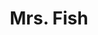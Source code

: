 ---
layout: place
title: "Mrs. Fish"
permalink: /california/los-angeles/mrs-fish.html
stateAbbr: CA
stateName: California
cityName: Los Angeles
seo:
  name: "Mrs. Fish"
  type: Restaurant
  links: http://www.mrsfish.com/
description: "Japanese plates, sushi & whisky are presented in a contemporary space accented by colorful artwork. Looking for sushi in Los Angeles, California? Check out M..."
place_id: ChIJITfiK7XHwoARG6IDkwlSETI
photos:
  - name: >-
      places/ChIJITfiK7XHwoARG6IDkwlSETI/photos/AeeoHcJqhBA6eS9MGWVy8gNJMOIJzyDr3JLHDgAmiexDqPB5M0USKjPsvbKhliEkm5Gdh1e7DIeybIJ77wIcwGVkSf5RMXKn9eRs76C-u5WglLn0pgHV5C_gHU3JOzL_oqXXprYD9GbK1ZKTusxActYv40_ocGWBG59rhzkjS86WdSPF282ZhFgsDxYi3JFG0sS2o19e94RVL5ptk73OSt4UYxRuXBpmwxQt2OjhsSEDfJBWukB6a7iyeUyLtR8KCcpZsCFZfkbk8-Ty705J6IqqerKkoW5IbDAiBG5gpYOXxSsghg
    widthPx: 4800
    heightPx: 3200
    authorAttributions:
      - displayName: Mrs. Fish
        uri: https://maps.google.com/maps/contrib/115781503777530652196
        photoUri: >-
          https://lh3.googleusercontent.com/a-/ALV-UjXGXFkS4rFfywSum4TVjF2GzZNgk2xBZJUtGMA9ARfhbMfdxps=s100-p-k-no-mo
    flagContentUri: >-
      https://www.google.com/local/imagery/report/?cb_client=maps_api_places.places_api&image_key=!1e10!2sAF1QipMteAhEL8jJMYrwqsPW3zAE36RFgjve9aeARGqF&hl=en-US
    googleMapsUri: >-
      https://www.google.com/maps/place//data=!3m4!1e2!3m2!1sAF1QipMteAhEL8jJMYrwqsPW3zAE36RFgjve9aeARGqF!2e10!4m2!3m1!1s0x80c2c7b52be23721:0x321152099303a21b
  - name: >-
      places/ChIJITfiK7XHwoARG6IDkwlSETI/photos/AeeoHcLepR1YekQm4FkWI-28vjZafVPMnZHbLN5dLbVCxE8nOI5wTnNUAGre0dcbFa08MAma8tsJeGsxkP6Sx5KuHnIcRF5UrHKpk7X3nRR1M4yX2Fpl2_bVpQYPXGTA399bHP24KW8e_kozmI9vzbvt5ZUT0eBLeVh--gSuzDdhPd1EsqkZRPNZNudtbqJv_Fl3_-JyB-UODhcvGhhUeJoyAVrpTlCWjhp2wSj5wGop3xaAMNAQURCG46sn2MUBpWoNkuwst6Pozc2CjCoyS1LobaM1psrtgPjRvYARryyRoVQWvg
    widthPx: 4550
    heightPx: 3172
    authorAttributions:
      - displayName: Mrs. Fish
        uri: https://maps.google.com/maps/contrib/115781503777530652196
        photoUri: >-
          https://lh3.googleusercontent.com/a-/ALV-UjXGXFkS4rFfywSum4TVjF2GzZNgk2xBZJUtGMA9ARfhbMfdxps=s100-p-k-no-mo
    flagContentUri: >-
      https://www.google.com/local/imagery/report/?cb_client=maps_api_places.places_api&image_key=!1e10!2sAF1QipPcfxMW2x4AQMUhysIrg6MjHnZVh8QTVg2nSF0k&hl=en-US
    googleMapsUri: >-
      https://www.google.com/maps/place//data=!3m4!1e2!3m2!1sAF1QipPcfxMW2x4AQMUhysIrg6MjHnZVh8QTVg2nSF0k!2e10!4m2!3m1!1s0x80c2c7b52be23721:0x321152099303a21b
  - name: >-
      places/ChIJITfiK7XHwoARG6IDkwlSETI/photos/AeeoHcJ81x8PzY97i3BvXN_MSQBoOcLDPjaltHVlUefKkDMb_SK_CNI4XqrJ-eE0ROFW3CzWWPNQFAFMD-H_lhbnhNiWFPF06vI9oAveQf_tMpUg2GjYq5PSKHg1O0VSPmn8QT_3u8bOE7jNaV1hgjwO3i_T92qMMv96gltN65Vnl0UHuPZmey1pH729tNykJPW96h_Q4byd4jg-DnGn5n8tUL1Xy1U_kyxcKtuNEZ6jKFNZ35N2coTdEn5KyxLW8byFCdYZOUUGrmiFELyBc20bWUdc7ysFkRRYFCalZZTBnkGlNaQ6fjTMy998RVYxm9etZnxBKmrMcnwePr4YoDoz3LPVnRGSGJhr-5nZjZhWFbrPLAZK3vVT_COsBk4eK26PdtOqu00bssPhQJ9dSvf7U0fJp_u3D1sXmIg1AYL-EI2QwNmo
    widthPx: 4800
    heightPx: 2700
    authorAttributions:
      - displayName: Amanda Lac
        uri: https://maps.google.com/maps/contrib/107555876836272409942
        photoUri: >-
          https://lh3.googleusercontent.com/a-/ALV-UjWe2KtB7S9CB-j4e7one81PQ8KoA2jXk5rs1XzPWeFieQdwaOEB=s100-p-k-no-mo
    flagContentUri: >-
      https://www.google.com/local/imagery/report/?cb_client=maps_api_places.places_api&image_key=!1e10!2sCIHM0ogKEICAgMCwyoj3-QE&hl=en-US
    googleMapsUri: >-
      https://www.google.com/maps/place//data=!3m4!1e2!3m2!1sCIHM0ogKEICAgMCwyoj3-QE!2e10!4m2!3m1!1s0x80c2c7b52be23721:0x321152099303a21b
  - name: >-
      places/ChIJITfiK7XHwoARG6IDkwlSETI/photos/AeeoHcIhQ6FpezoXGMDPCPviDn7NB5K0i4UVa1pKgt7mAnAzhZCyTev1rfGOkb9caYBnEN9F42zRQj98X3zZZ4pI4Px74CGcaOKV91WGe5tGHHAxz8x4a3WM7IyLoTOSk1Eu6d1r2g3zDvDYq511w1zvlN-iaTVIRrXve3NB-y6VDjEMka_yaZiGA2ESpFrJ5wAul591J4VdnfsZI3tAo2Uuy19xZ5hXgtC1tAVc1HZJmBd8mhsRyvcEElSMAq2fYgtQIno_Jx2yRVwh_y1sa2aNBTzEPhKt3a6s8JYkfo6slQfFS9GsHgOh2x-OWR-Ktly439ium7p4ufn8sQKi_MWGRykWFoxZl9R2fYU7ChxtjR3D5NE8PgQUL7N5IEu6pmA6BE54bCe38MAX8Eera54ACzkR3e36QkpTGWWz7GoQ7TSjaQ
    widthPx: 3024
    heightPx: 4032
    authorAttributions:
      - displayName: Chaz Nezha
        uri: https://maps.google.com/maps/contrib/116327708800027590391
        photoUri: >-
          https://lh3.googleusercontent.com/a-/ALV-UjWSKmEe1RufuGCLiSlCwUHxSn9IpaaQPA_JOOkNo43VCjBsD551=s100-p-k-no-mo
    flagContentUri: >-
      https://www.google.com/local/imagery/report/?cb_client=maps_api_places.places_api&image_key=!1e10!2sCIHM0ogKEICAgMDA4NKqYA&hl=en-US
    googleMapsUri: >-
      https://www.google.com/maps/place//data=!3m4!1e2!3m2!1sCIHM0ogKEICAgMDA4NKqYA!2e10!4m2!3m1!1s0x80c2c7b52be23721:0x321152099303a21b
  - name: >-
      places/ChIJITfiK7XHwoARG6IDkwlSETI/photos/AeeoHcJsn_d3BXyl-Tzg2wvClodVnL_fwujYbdvj-_xsPFFAegu1upkRHvvjK9q-UxtrGOh7_ygxCNvZLGpv7YLAtTkjB6KMa3sH4UpVkr7BLna5dHcDJiY75_BZ5Df5Z7y2iNEqygNZfITYtcIZdfjvraN-KaSOf4BSZ2girO0c7-Km-ENNC9EMogOMbD60pYG11cEXfX1hT_CnoVb_Q9_Asxohz1gIuh_ZtVFsxf6I4ueudZN3uw1EBNTMMo-RCMe3p4zBFSrv9Fd5SxMbKQTnrMVy1Sx62MqpraeskZDiLHFEZrUVg8wFH0i-5zvqrdWJcnc11h5jLHqShZQ8NYpP-sWKKgX6XnRJCWEWdGpzRClPReXXH_tC0gICg0ptbooSy_PlgfYa4g161trrIK9GDeTB2QoJFB0QgbnVqjTJ7Xw
    widthPx: 4000
    heightPx: 2252
    authorAttributions:
      - displayName: Jo Max
        uri: https://maps.google.com/maps/contrib/118346101002945333294
        photoUri: >-
          https://lh3.googleusercontent.com/a/ACg8ocL9r9VyzhMLo6GWj73eS9-xqv2cSQ56VWKX3BWQnY5WUa7UvA=s100-p-k-no-mo
    flagContentUri: >-
      https://www.google.com/local/imagery/report/?cb_client=maps_api_places.places_api&image_key=!1e10!2sCIHM0ogKEICAgICzkeCKDg&hl=en-US
    googleMapsUri: >-
      https://www.google.com/maps/place//data=!3m4!1e2!3m2!1sCIHM0ogKEICAgICzkeCKDg!2e10!4m2!3m1!1s0x80c2c7b52be23721:0x321152099303a21b
  - name: >-
      places/ChIJITfiK7XHwoARG6IDkwlSETI/photos/AeeoHcLh3UXzD0VEiREfqUYYKItuU60tlcJFhF9fhTmlI-nfhV72jLncIuw75dcL5bsNG7gfbQXLO8wgkX6KE887dJnLQZ20wD9wxEE5KG3vPL0AABkM7O9JeQ8Rg4bbPWluyhATOE0ZSRfbOthwuWB2aMRclNtd57fX3QxUZxCJOtaHELk92dvOCox-ctbn5qu4gkL3aR5euQiDu9UVsBaeVlZNasJfsCvj4PRJ-QqxkdImsozr-AUWg1dILU9KaYktDPkR-DvRgO4eNjGraoj6XzLfvzKeHqTazYnYeIUzK9eqzhPqGg9OLNJwtaV0x1NqQ8rvTvk8MHm4IsqwbxXOUIG1IeCoI3ete-C8JUCuJ2h7xvSI_9-I-KSWLbRB5kRK3B2yiNqA_Q_8aQT8qhg2fn6FpmbeLBxhbi-iZqt5yzpo9j2z
    widthPx: 4000
    heightPx: 2252
    authorAttributions:
      - displayName: E. Dominic Black
        uri: https://maps.google.com/maps/contrib/113056801039421773205
        photoUri: >-
          https://lh3.googleusercontent.com/a-/ALV-UjVjPTf7nVLcI6vOOWe9_BjR7dfv08M7-VkndUkJkiVauQj-T9BV=s100-p-k-no-mo
    flagContentUri: >-
      https://www.google.com/local/imagery/report/?cb_client=maps_api_places.places_api&image_key=!1e10!2sCIHM0ogKEICAgICr_p7U2QE&hl=en-US
    googleMapsUri: >-
      https://www.google.com/maps/place//data=!3m4!1e2!3m2!1sCIHM0ogKEICAgICr_p7U2QE!2e10!4m2!3m1!1s0x80c2c7b52be23721:0x321152099303a21b
  - name: >-
      places/ChIJITfiK7XHwoARG6IDkwlSETI/photos/AeeoHcJvC2OUk1F3tvIHzuEietX_E4QNOCoKMD9H-rDzvzRL3ThMJ4ZEqNNFF6krEUHEPhqrFLaTxwfkFPAdRkWquGHin09DsO1ePrV-O8T-kCpodbVUSC8_RfN1HuNsDFpYEqofh_mHz-uraYOUuqoGrBy7h7D04TtaGcJXjolaVnk7yzxYn8kGdKJWRX5RZLffzOqSi3T61j00N1iw108nL2Wzey1q6dJHH_SLAOlPl2y4S2rpzm0-nDOT_KitmJlStJj1ugIBkmozxJZJsjgvsZT1-4aQr76rM4wCndWQELf1a_EVNGnGwZm32LXFuwta58vUiKpMJ9zrBA4JOjcYQaeJgnT2_hdKEKftD71GVtrUU5prySjeRHwZGX_26Ipchl3yVcwr4Ot6mYOWxqYmGhDQhiueEHziAXKFe1HPTru2tQgc
    widthPx: 1000
    heightPx: 667
    authorAttributions:
      - displayName: William Cardoza
        uri: https://maps.google.com/maps/contrib/117828086802064938037
        photoUri: >-
          https://lh3.googleusercontent.com/a/ACg8ocKAaj4G8bilAgieweIznzRuoZMKvQaufLR6EmIjlZHplDlfSA=s100-p-k-no-mo
    flagContentUri: >-
      https://www.google.com/local/imagery/report/?cb_client=maps_api_places.places_api&image_key=!1e10!2sCIHM0ogKEICAgIDj6eeS_QE&hl=en-US
    googleMapsUri: >-
      https://www.google.com/maps/place//data=!3m4!1e2!3m2!1sCIHM0ogKEICAgIDj6eeS_QE!2e10!4m2!3m1!1s0x80c2c7b52be23721:0x321152099303a21b
  - name: >-
      places/ChIJITfiK7XHwoARG6IDkwlSETI/photos/AeeoHcKYgVU9_sJVEB6Q0jV5mg8vWezuVh5pzOdTGqJ4Pyi4p6lqXhMdy_6T9SHERglpe67t6cC8iMrqWM_ELi14WhTARibt5GWJ2V1t8EPOY-wghjYbj8jfl1z3LCazaomntLJchygeMD_qYSlQ_1i8MMYLllGRN3X7A5IDvBOgRszOT4eYHP_AbwJxEKV9FzA0V54sPCKxDF55OqM5qgg6Fwrh3CECfh9cq8BhhykLFDf9J0NhcEX1EsLFJEy8kctvWU_Z6S8HRhgRc0iGWYOSpV_0sgzq51QbgglYWoX8Y0C9NQ
    widthPx: 4757
    heightPx: 3336
    authorAttributions:
      - displayName: Mrs. Fish
        uri: https://maps.google.com/maps/contrib/115781503777530652196
        photoUri: >-
          https://lh3.googleusercontent.com/a-/ALV-UjXGXFkS4rFfywSum4TVjF2GzZNgk2xBZJUtGMA9ARfhbMfdxps=s100-p-k-no-mo
    flagContentUri: >-
      https://www.google.com/local/imagery/report/?cb_client=maps_api_places.places_api&image_key=!1e10!2sAF1QipMZxvXKNA3O4TisVoy1ReEPLden3cgX7spHuWvS&hl=en-US
    googleMapsUri: >-
      https://www.google.com/maps/place//data=!3m4!1e2!3m2!1sAF1QipMZxvXKNA3O4TisVoy1ReEPLden3cgX7spHuWvS!2e10!4m2!3m1!1s0x80c2c7b52be23721:0x321152099303a21b
  - name: >-
      places/ChIJITfiK7XHwoARG6IDkwlSETI/photos/AeeoHcKoo7poGOdkED6UzrE_1eLLflXNf_VocYYBkGRCu14ogoR2HDBXzecomKOjF7_ypwg-qaoqeAy5n-pq23CAGG22TTuzLzuuqh5lu9wV0J5u-w4GeZzHHHaNFD42cIejCArrqUegpIMMR3PWHmzp5fBC4vjDLCL8rRP8srce71ueqeu8oCutQxyYZSkoD4HnY_BbUsux8OqrpELLwS3UU1t_mhMyrYuq18Kc10wYO7y8b6NCJ2W6VPpCRoazLW0vAM1jjQREgTbhe53MwHvjESy1bT8EN0pygWylg2Q7we3_lg
    widthPx: 4527
    heightPx: 3648
    authorAttributions:
      - displayName: Mrs. Fish
        uri: https://maps.google.com/maps/contrib/115781503777530652196
        photoUri: >-
          https://lh3.googleusercontent.com/a-/ALV-UjXGXFkS4rFfywSum4TVjF2GzZNgk2xBZJUtGMA9ARfhbMfdxps=s100-p-k-no-mo
    flagContentUri: >-
      https://www.google.com/local/imagery/report/?cb_client=maps_api_places.places_api&image_key=!1e10!2sAF1QipOeaRaQb-xDfDgXOgHhlsHWibUPy7RXToNdPI-n&hl=en-US
    googleMapsUri: >-
      https://www.google.com/maps/place//data=!3m4!1e2!3m2!1sAF1QipOeaRaQb-xDfDgXOgHhlsHWibUPy7RXToNdPI-n!2e10!4m2!3m1!1s0x80c2c7b52be23721:0x321152099303a21b
  - name: >-
      places/ChIJITfiK7XHwoARG6IDkwlSETI/photos/AeeoHcKDJiNQnNAF9v4S053IFdjzPqpqUW7SajNeqCjat-liCSrSeRUQbWWsNylR2lhhqmc43k1lPpcX5fWxEKbCoNaCHid5MO0jCn08vOARsf7t8aqoUL5qUJ7PM5HnS9yPOWa6rA9L5FYgI4H1WEegQX7A501atH0LSWdlPYsxE2_8rJKqBIHVMeHkPluqXWa7VxdYDkIDCXfZJF4EEgQNjCfG9vxBcJ92FEjffqho2P04vhRB34fuI0PIZEoIBr0os2D3YIi_S8xSH1pkvJccmDXIzebAwWo3-w-fdN8sbf1CMacR-QSLH0mXwpnf8LPA8GhDwgJJXEcDMRSK2NyoySv6kVP68UaMdkwpX_jLG-RalsQazkG4vnhHAnVQ2npntmCryUwNXT7g4V6vCRoUrX-mV9cX_AvvHsRw3cNLuIDhii4
    widthPx: 3495
    heightPx: 2621
    authorAttributions:
      - displayName: Roy Cui
        uri: https://maps.google.com/maps/contrib/109531321803681212414
        photoUri: >-
          https://lh3.googleusercontent.com/a-/ALV-UjVI7LAxGd9Zn-iyvVtV-mdRUL8XG9T7Vldm67lt7edgOZ7zeY1b=s100-p-k-no-mo
    flagContentUri: >-
      https://www.google.com/local/imagery/report/?cb_client=maps_api_places.places_api&image_key=!1e10!2sCIHM0ogKEICAgICj1riL7wE&hl=en-US
    googleMapsUri: >-
      https://www.google.com/maps/place//data=!3m4!1e2!3m2!1sCIHM0ogKEICAgICj1riL7wE!2e10!4m2!3m1!1s0x80c2c7b52be23721:0x321152099303a21b
address: 448 S Hill St, Los Angeles, CA 90013, USA
street: 448 S Hill St
city: Los Angeles
state: CA
zip: '90013'
country: USA
neighborhood: Downtown Los Angeles
latitude: '34.048889'
longitude: '-118.251490'
accessibility_options:
  wheelchairAccessibleParking: true
  wheelchairAccessibleEntrance: false
  wheelchairAccessibleRestroom: true
  wheelchairAccessibleSeating: true
business_status: OPERATIONAL
name: Mrs. Fish
google_maps_links:
  directionsUri: >-
    https://www.google.com/maps/dir//''/data=!4m7!4m6!1m1!4e2!1m2!1m1!1s0x80c2c7b52be23721:0x321152099303a21b!3e0
  placeUri: https://maps.google.com/?cid=3607754977575150107
  writeAReviewUri: >-
    https://www.google.com/maps/place//data=!4m3!3m2!1s0x80c2c7b52be23721:0x321152099303a21b!12e1
  reviewsUri: >-
    https://www.google.com/maps/place//data=!4m4!3m3!1s0x80c2c7b52be23721:0x321152099303a21b!9m1!1b1
  photosUri: >-
    https://www.google.com/maps/place//data=!4m3!3m2!1s0x80c2c7b52be23721:0x321152099303a21b!10e5
primary_type: Restaurant
opening_hours:
  regular: null
  current: null
secondary_opening_hours:
  regular:
    weekdayDescriptions: null
    type: null
  current:
    weekdayDescriptions: null
    type: null
phone: (213) 873-4444
price_level: PRICE_LEVEL_MODERATE
price_range: $50 &ndash; $100
rating: '4.4'
rating_count: 818
website: http://www.mrsfish.com/
reviews:
  - name: >-
      places/ChIJITfiK7XHwoARG6IDkwlSETI/reviews/ChZDSUhNMG9nS0VJQ0FnTURBNE5MS2R3EAE
    relativePublishTimeDescription: 2 months ago
    rating: 5
    text:
      text: >-
        A very trendy and bustling spot! While waiting for our table at Mrs.
        Fish, we enjoyed a drink at their sister restaurant, Perch—a great
        option I’d recommend. Parking can be tricky, but we got lucky with a
        metered spot right across the street. I'll let the photos speak for
        themselves—we ordered the chef’s tasting menu along with a few extra
        dishes. I couldn’t resist capturing plenty of content!
      languageCode: en
    originalText:
      text: >-
        A very trendy and bustling spot! While waiting for our table at Mrs.
        Fish, we enjoyed a drink at their sister restaurant, Perch—a great
        option I’d recommend. Parking can be tricky, but we got lucky with a
        metered spot right across the street. I'll let the photos speak for
        themselves—we ordered the chef’s tasting menu along with a few extra
        dishes. I couldn’t resist capturing plenty of content!
      languageCode: en
    authorAttribution:
      displayName: Chaz Nezha
      uri: https://www.google.com/maps/contrib/116327708800027590391/reviews
      photoUri: >-
        https://lh3.googleusercontent.com/a-/ALV-UjWSKmEe1RufuGCLiSlCwUHxSn9IpaaQPA_JOOkNo43VCjBsD551=s128-c0x00000000-cc-rp-mo-ba6
    publishTime: '2025-02-06T05:09:32.890152Z'
    flagContentUri: >-
      https://www.google.com/local/review/rap/report?postId=ChZDSUhNMG9nS0VJQ0FnTURBNE5MS2R3EAE&d=17924085&t=1
    googleMapsUri: >-
      https://www.google.com/maps/reviews/data=!4m6!14m5!1m4!2m3!1sChZDSUhNMG9nS0VJQ0FnTURBNE5MS2R3EAE!2m1!1s0x80c2c7b52be23721:0x321152099303a21b
  - name: >-
      places/ChIJITfiK7XHwoARG6IDkwlSETI/reviews/ChZDSUhNMG9nS0VJQ0FnTUN3N3ZqTlF3EAE
    relativePublishTimeDescription: 3 weeks ago
    rating: 5
    text:
      text: >-
        Omg the best experience I have had by far in a bar in DTLA . Going in I
        was welcomed by the lovely security Jeremy who talked to me about their
        bars and the bartender Yutajaro. He made the most delightful cocktails
        whiskey drinks ever. He is patient and very knowledgeable about flavors
        and alcohol. He knew how to balance each ingredient and made my husband
        feel so special for his birthday ! A 10/10 . Thank you so much to all
        the beautiful staff. Lots of steps to go up and down worth it with the
        fish tanks and decor .
      languageCode: en
    originalText:
      text: >-
        Omg the best experience I have had by far in a bar in DTLA . Going in I
        was welcomed by the lovely security Jeremy who talked to me about their
        bars and the bartender Yutajaro. He made the most delightful cocktails
        whiskey drinks ever. He is patient and very knowledgeable about flavors
        and alcohol. He knew how to balance each ingredient and made my husband
        feel so special for his birthday ! A 10/10 . Thank you so much to all
        the beautiful staff. Lots of steps to go up and down worth it with the
        fish tanks and decor .
      languageCode: en
    authorAttribution:
      displayName: Katherine Sanchez
      uri: https://www.google.com/maps/contrib/109720485911157222178/reviews
      photoUri: >-
        https://lh3.googleusercontent.com/a-/ALV-UjV9U40FmfxEAGKEQVCaEK1G6F4mgorNP_dnLDguHzAQ1B5YaXc2=s128-c0x00000000-cc-rp-mo-ba3
    publishTime: '2025-03-19T00:52:36.759552Z'
    flagContentUri: >-
      https://www.google.com/local/review/rap/report?postId=ChZDSUhNMG9nS0VJQ0FnTUN3N3ZqTlF3EAE&d=17924085&t=1
    googleMapsUri: >-
      https://www.google.com/maps/reviews/data=!4m6!14m5!1m4!2m3!1sChZDSUhNMG9nS0VJQ0FnTUN3N3ZqTlF3EAE!2m1!1s0x80c2c7b52be23721:0x321152099303a21b
  - name: >-
      places/ChIJITfiK7XHwoARG6IDkwlSETI/reviews/ChZDSUhNMG9nS0VJQ0FnSURfZ2ZIOVZnEAE
    relativePublishTimeDescription: 2 months ago
    rating: 4
    text:
      text: >-
        I came here for my birthday dinner! I had never heard of this place
        before. It's right next door to the Perch in Los AngeParking - street
        parking available if you're lucky, otherwise, I used valet. It was $15
        for valet and they have an app where you can request your car about 10
        min prior to you leaving. The restaurant seats you once your entire
        party is there. You can wait at the cute bar they have and order a drink
        while you wait. The decor inside is stunning! We were lucky at got to
        sit right under the fish tank. Service was OK. Everyone was friendly for
        the most part, but I did have them box my food and didn't end up
        receiving it when l left, they threw it away. I was very upset about
        that. Otherwise, it was a good experience. They let us bring in a cake
        from outside for my birthday. It's definitely worth a shot if you're in
        the area.


        Food and drink review:

        Chika: (5/5) delicious mocktail. Flavors blended well together.


        Spicy green beans: (4/5) I wanted to love them, but they were just Ok.
        They were very hard to chew, but had a nice kick to them.


        Salmon carpaccio: (4/5) These had great flavor but portion was tiny for
        the price.


        Rainbow roll, salmon avocado, and California roll: These were all
        delicious!! The fish was fresh and they were pretty big pieces.


        Karaage skewer: (5/5) These were yummy. They had good texture and
        flavor. Dipping sauce was tasty too. 3 in one serving for all skewers.

        Porkbelly skewer: (5/5) Super good! Great flavor.


        Shrimp skewer: (5/5) everyone devoured these ones fast!

        Seared tuna crispy rice: (5/5) These were my favorite.

        Omg so good and the sauce on top was delicious!


        Edamame: (5/5) Overall good flavor. The spicy chili one was yummy!


        Miso cod: (2/5) The fish was cooked well but was topped with some aioli
        sauce that killed the flavor. We ended up sending it back.


        Brisket: (4/5) This was super tasty! It was tender and flavors blended
        well together.


        Short rib: (5/5) This was bomb. My favorite dish. The potatoes and meat
        were a fantastic combo. l'd definitely order again.


        Pork belly ramen: (5/5) The broth was unique. I never tried ramen like
        that before. It was super good!
      languageCode: en
    originalText:
      text: >-
        I came here for my birthday dinner! I had never heard of this place
        before. It's right next door to the Perch in Los AngeParking - street
        parking available if you're lucky, otherwise, I used valet. It was $15
        for valet and they have an app where you can request your car about 10
        min prior to you leaving. The restaurant seats you once your entire
        party is there. You can wait at the cute bar they have and order a drink
        while you wait. The decor inside is stunning! We were lucky at got to
        sit right under the fish tank. Service was OK. Everyone was friendly for
        the most part, but I did have them box my food and didn't end up
        receiving it when l left, they threw it away. I was very upset about
        that. Otherwise, it was a good experience. They let us bring in a cake
        from outside for my birthday. It's definitely worth a shot if you're in
        the area.


        Food and drink review:

        Chika: (5/5) delicious mocktail. Flavors blended well together.


        Spicy green beans: (4/5) I wanted to love them, but they were just Ok.
        They were very hard to chew, but had a nice kick to them.


        Salmon carpaccio: (4/5) These had great flavor but portion was tiny for
        the price.


        Rainbow roll, salmon avocado, and California roll: These were all
        delicious!! The fish was fresh and they were pretty big pieces.


        Karaage skewer: (5/5) These were yummy. They had good texture and
        flavor. Dipping sauce was tasty too. 3 in one serving for all skewers.

        Porkbelly skewer: (5/5) Super good! Great flavor.


        Shrimp skewer: (5/5) everyone devoured these ones fast!

        Seared tuna crispy rice: (5/5) These were my favorite.

        Omg so good and the sauce on top was delicious!


        Edamame: (5/5) Overall good flavor. The spicy chili one was yummy!


        Miso cod: (2/5) The fish was cooked well but was topped with some aioli
        sauce that killed the flavor. We ended up sending it back.


        Brisket: (4/5) This was super tasty! It was tender and flavors blended
        well together.


        Short rib: (5/5) This was bomb. My favorite dish. The potatoes and meat
        were a fantastic combo. l'd definitely order again.


        Pork belly ramen: (5/5) The broth was unique. I never tried ramen like
        that before. It was super good!
      languageCode: en
    authorAttribution:
      displayName: kaloni sam
      uri: https://www.google.com/maps/contrib/116322199584570506576/reviews
      photoUri: >-
        https://lh3.googleusercontent.com/a-/ALV-UjWVASbUrivC_J53xpMEH2c4Fgb1X-nI-pyNhvN6aIG4pRTqwac=s128-c0x00000000-cc-rp-mo-ba4
    publishTime: '2025-01-24T17:07:21.116054Z'
    flagContentUri: >-
      https://www.google.com/local/review/rap/report?postId=ChZDSUhNMG9nS0VJQ0FnSURfZ2ZIOVZnEAE&d=17924085&t=1
    googleMapsUri: >-
      https://www.google.com/maps/reviews/data=!4m6!14m5!1m4!2m3!1sChZDSUhNMG9nS0VJQ0FnSURfZ2ZIOVZnEAE!2m1!1s0x80c2c7b52be23721:0x321152099303a21b
  - name: >-
      places/ChIJITfiK7XHwoARG6IDkwlSETI/reviews/ChRDSUhNMG9nS0VJQ0FnTUN3cmY0bBAB
    relativePublishTimeDescription: 3 weeks ago
    rating: 5
    text:
      text: >-
        The atmosphere is so beautiful and very relaxing.  I highly recommend
        this restaurant. The waiter was the sweetest 💕 very attentive.

        Drinks are delicious, and there's a variety to choose from.
      languageCode: en
    originalText:
      text: >-
        The atmosphere is so beautiful and very relaxing.  I highly recommend
        this restaurant. The waiter was the sweetest 💕 very attentive.

        Drinks are delicious, and there's a variety to choose from.
      languageCode: en
    authorAttribution:
      displayName: Jasmin Montenegro
      uri: https://www.google.com/maps/contrib/105142071025195998818/reviews
      photoUri: >-
        https://lh3.googleusercontent.com/a-/ALV-UjUufuo9OJmrZYG_gEzkuYFIWVVLF2MO0h--EeGz8NqngPhh6T4N=s128-c0x00000000-cc-rp-mo-ba2
    publishTime: '2025-03-20T13:50:23.017693Z'
    flagContentUri: >-
      https://www.google.com/local/review/rap/report?postId=ChRDSUhNMG9nS0VJQ0FnTUN3cmY0bBAB&d=17924085&t=1
    googleMapsUri: >-
      https://www.google.com/maps/reviews/data=!4m6!14m5!1m4!2m3!1sChRDSUhNMG9nS0VJQ0FnTUN3cmY0bBAB!2m1!1s0x80c2c7b52be23721:0x321152099303a21b
  - name: >-
      places/ChIJITfiK7XHwoARG6IDkwlSETI/reviews/ChdDSUhNMG9nS0VJQ0FnTUNJMy1QaXFnRRAB
    relativePublishTimeDescription: a week ago
    rating: 4
    text:
      text: >-
        This was my first time going after wanting to go for quite some time. We
        had drinks at Perch prior to our reservation at Mrs. Fish. The server
        was VERY knowledgeable about the menu and very helpful with making
        selections. The food selections were good. The drinks were nice.
        Desserts were amazing - I will think of wasabi and chocolate in a very
        different way. The sound system is quite nice. Good vibe in the place.
        The art is eclectic, but those fish tanks!
      languageCode: en
    originalText:
      text: >-
        This was my first time going after wanting to go for quite some time. We
        had drinks at Perch prior to our reservation at Mrs. Fish. The server
        was VERY knowledgeable about the menu and very helpful with making
        selections. The food selections were good. The drinks were nice.
        Desserts were amazing - I will think of wasabi and chocolate in a very
        different way. The sound system is quite nice. Good vibe in the place.
        The art is eclectic, but those fish tanks!
      languageCode: en
    authorAttribution:
      displayName: RJ Dyer
      uri: https://www.google.com/maps/contrib/107301715579015103354/reviews
      photoUri: >-
        https://lh3.googleusercontent.com/a/ACg8ocLGrLVzlAaD2ouxl_k5SGzT1dp8KPF3EuoMuL5AcKl53kCdSA=s128-c0x00000000-cc-rp-mo
    publishTime: '2025-04-05T21:07:01.971913Z'
    flagContentUri: >-
      https://www.google.com/local/review/rap/report?postId=ChdDSUhNMG9nS0VJQ0FnTUNJMy1QaXFnRRAB&d=17924085&t=1
    googleMapsUri: >-
      https://www.google.com/maps/reviews/data=!4m6!14m5!1m4!2m3!1sChdDSUhNMG9nS0VJQ0FnTUNJMy1QaXFnRRAB!2m1!1s0x80c2c7b52be23721:0x321152099303a21b
parking_options:
  paidStreetParking: true
  valetParking: true
payment_options:
  acceptsCreditCards: true
  acceptsDebitCards: true
  acceptsCashOnly: false
  acceptsNfc: true
allow_dogs: null
curbside_pickup: null
delivery: true
dine_in: true
good_for_children: true
good_for_groups: true
good_for_sports: false
live_music: true
menu_for_children: true
outdoor_seating: false
reservable: true
restroom: true
serves_beer: true
serves_breakfast: false
serves_brunch: false
serves_cocktails: true
serves_coffee: true
serves_dinner: true
serves_dessert: true
serves_lunch: false
serves_vegetarian_food: true
serves_wine: true
takeout: true
summary: >-
  Japanese plates, sushi & whisky are presented in a contemporary space accented
  by colorful artwork.

---